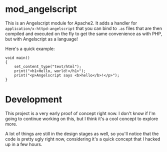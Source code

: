 # mod\_angelscript
This is an Angelscript module for Apache2. It adds a handler for `application/x-httpd-angelscript` that you can bind to `.as` files that are then compiled and executed on the fly to get the same convenience as with PHP, but with Angelscript as a language!

Here's a quick example:

```angelscript
void main()
{
	set_content_type("text/html");
	print("<h1>Hello, world!</h1>");
	print("<p>Angelscript says <b>hello</b>!</p>");
}
```

# Development
This project is a very early proof of concept right now. I don't know if I'm going to continue working on this, but I think it's a cool concept to explore more.

A lot of things are still in the design stages as well, so you'll notice that the code is pretty ugly right now, considering it's a quick concept that I hacked up in a few hours.

